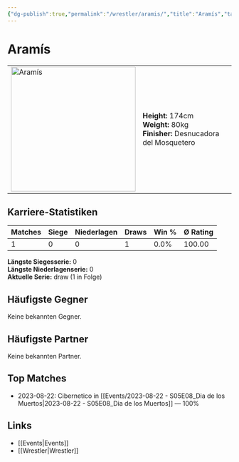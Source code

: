 ```yaml
---
{"dg-publish":true,"permalink":"/wrestler/aramis/","title":"Aramís","tags":["wrestler"],"noteIcon":""}
---
```



# Aramís

<table>
        <tr>
        <td><img src="https://github.com/CptSpaulding1980/choke-slam-wrestling/releases/download/images/Aramís.png" width="280" alt="Aramís"></td>
        <td>
        <b>Height:</b> 174cm<br>
        <b>Weight:</b> 80kg<br>
        <b>Finisher:</b> Desnucadora del Mosquetero<br>
        </td>
        </tr>
        </table>
        
## Karriere-Statistiken

| Matches | Siege | Niederlagen | Draws | Win % | Ø Rating |
|---------|-------|-------------|-------|-------|-----------|
| 1 | 0 | 0 | 1 | 0.0% | 100.00 |

**Längste Siegesserie:** 0<br>**Längste Niederlagenserie:** 0<br>**Aktuelle Serie:** draw (1 in Folge)


## Häufigste Gegner
Keine bekannten Gegner.

## Häufigste Partner
Keine bekannten Partner.

## Top Matches
- 2023-08-22: Cibernetico in [[Events/2023-08-22 - S05E08_Dia de los Muertos\|2023-08-22 - S05E08_Dia de los Muertos]] — 100%

## Links
- [[Events\|Events]]
- [[Wrestler\|Wrestler]]
